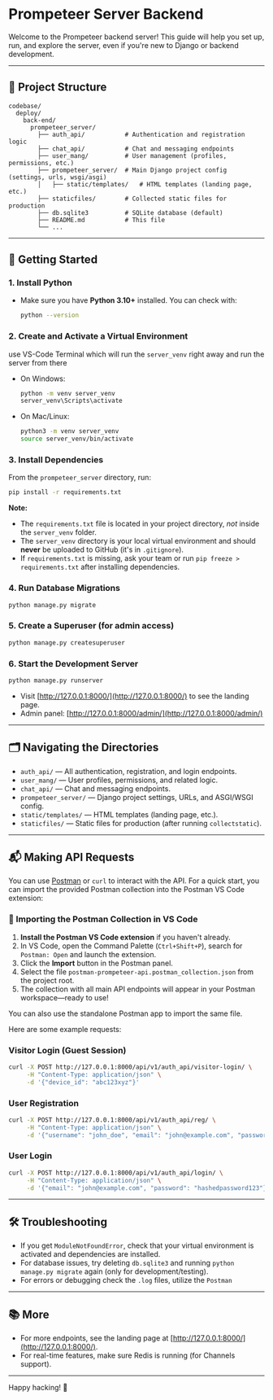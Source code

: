  # Prompeteer Server Backend

Welcome to the Prompeteer backend server! This guide will help you set up, run, and explore the server, even if you're new to Django or backend development.

---

## 📁 Project Structure

```
codebase/
  deploy/
    back-end/
      prompeteer_server/
        ├── auth_api/           # Authentication and registration logic
        ├── chat_api/           # Chat and messaging endpoints
        ├── user_mang/          # User management (profiles, permissions, etc.)
        ├── prompeteer_server/  # Main Django project config (settings, urls, wsgi/asgi)
        │   ├── static/templates/   # HTML templates (landing page, etc.)
        ├── staticfiles/        # Collected static files for production
        ├── db.sqlite3          # SQLite database (default)
        ├── README.md           # This file
        └── ...
```

---

## 🚀 Getting Started

### 1. Install Python

- Make sure you have **Python 3.10+** installed. You can check with:

  ```sh
  python --version
  ```

### 2. Create and Activate a Virtual Environment

use VS-Code Terminal which will run the `server_venv` right away and run the server from there

- On Windows:

  ```sh
  python -m venv server_venv
  server_venv\Scripts\activate
  ```

- On Mac/Linux:

  ```sh
  python3 -m venv server_venv
  source server_venv/bin/activate
  ```

### 3. Install Dependencies

From the `prompeteer_server` directory, run:

```sh
pip install -r requirements.txt
```

**Note:**

- The `requirements.txt` file is located in your project directory, *not* inside the `server_venv` folder.
- The `server_venv` directory is your local virtual environment and should **never** be uploaded to GitHub (it's in `.gitignore`).
- If `requirements.txt` is missing, ask your team or run `pip freeze > requirements.txt` after installing dependencies.

### 4. Run Database Migrations

```sh
python manage.py migrate
```

### 5. Create a Superuser (for admin access)

```sh
python manage.py createsuperuser
```

### 6. Start the Development Server

```sh
python manage.py runserver
```

- Visit [http://127.0.0.1:8000/](http://127.0.0.1:8000/) to see the landing page.
- Admin panel: [http://127.0.0.1:8000/admin/](http://127.0.0.1:8000/admin/)

---

## 🗂 Navigating the Directories

- `auth_api/` — All authentication, registration, and login endpoints.
- `user_mang/` — User profiles, permissions, and related logic.
- `chat_api/` — Chat and messaging endpoints.
- `prompeteer_server/` — Django project settings, URLs, and ASGI/WSGI config.
- `static/templates/` — HTML templates (landing page, etc.).
- `staticfiles/` — Static files for production (after running `collectstatic`).

---

## 📬 Making API Requests

You can use [Postman](https://www.postman.com/) or `curl` to interact with the API. For a quick start, you can import the provided Postman collection into the Postman VS Code extension:

### 📨 Importing the Postman Collection in VS Code

1. **Install the Postman VS Code extension** if you haven't already.
2. In VS Code, open the Command Palette (`Ctrl+Shift+P`), search for `Postman: Open` and launch the extension.
3. Click the **Import** button in the Postman panel.
4. Select the file `postman-prompeteer-api.postman_collection.json` from the project root.
5. The collection with all main API endpoints will appear in your Postman workspace—ready to use!

You can also use the standalone Postman app to import the same file.

Here are some example requests:

### Visitor Login (Guest Session)

```sh
curl -X POST http://127.0.0.1:8000/api/v1/auth_api/visitor-login/ \
     -H "Content-Type: application/json" \
     -d '{"device_id": "abc123xyz"}'
```

### User Registration

```sh
curl -X POST http://127.0.0.1:8000/api/v1/auth_api/reg/ \
     -H "Content-Type: application/json" \
     -d '{"username": "john_doe", "email": "john@example.com", "password": "hashedpassword123"}'
```

### User Login

```sh
curl -X POST http://127.0.0.1:8000/api/v1/auth_api/login/ \
     -H "Content-Type: application/json" \
     -d '{"email": "john@example.com", "password": "hashedpassword123"}'
```

---

## 🛠 Troubleshooting

- If you get `ModuleNotFoundError`, check that your virtual environment is activated and dependencies are installed.
- For database issues, try deleting `db.sqlite3` and running `python manage.py migrate` again (only for development/testing).
- For errors or debugging check the `.log` files, utilize the `Postman`

---

## 📚 More

- For more endpoints, see the landing page at [http://127.0.0.1:8000/](http://127.0.0.1:8000/).
- For real-time features, make sure Redis is running (for Channels support).

---

Happy hacking! 🚀
